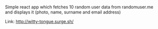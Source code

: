 Simple react app which fetches 10 random user data from randomuser.me and displays it (photo, name, surname and email address)

Link: http://witty-tongue.surge.sh/
